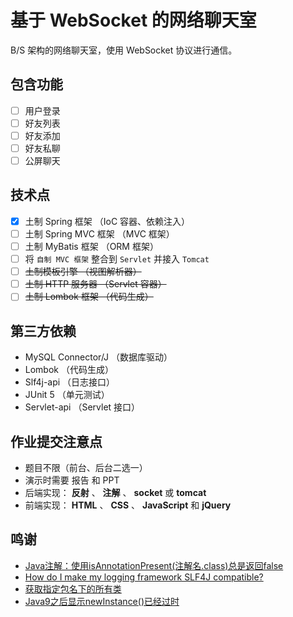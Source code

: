 # 基于 WebSocket 的网络聊天室

B/S 架构的网络聊天室，使用 WebSocket 协议进行通信。

## 包含功能

- [ ] 用户登录
- [ ] 好友列表
- [ ] 好友添加
- [ ] 好友私聊
- [ ] 公屏聊天

## 技术点

- [x] 土制 Spring 框架 （IoC 容器、依赖注入）
- [ ] 土制 Spring MVC 框架 （MVC 框架）
- [ ] 土制 MyBatis 框架 （ORM 框架）
- [ ] 将 `自制 MVC 框架` 整合到 `Servlet` 并接入 `Tomcat`
- [ ] ~~土制模板引擎 （视图解析器）~~
- [ ] ~~土制 HTTP 服务器 （Servlet 容器）~~
- [ ] ~~土制 Lombok 框架 （代码生成）~~

## 第三方依赖

- MySQL Connector/J （数据库驱动）
- Lombok （代码生成）
- Slf4j-api （日志接口）
- JUnit 5 （单元测试）
- Servlet-api （Servlet 接口）

## 作业提交注意点

- 题目不限（前台、后台二选一）
- 演示时需要 报告 和 PPT
- 后端实现： **反射** 、 **注解** 、 **socket** 或 **tomcat**
- 前端实现： **HTML** 、 **CSS** 、 **JavaScript** 和 **jQuery**

## 鸣谢

- [Java注解：使用isAnnotationPresent(注解名.class)总是返回false](https://blog.csdn.net/sinat_36184075/article/details/105552817)
- [How do I make my logging framework SLF4J compatible?](https://www.slf4j.org/faq.html#slf4j_compatible)
- [获取指定包名下的所有类](https://blog.csdn.net/Leon_Jinhai_Sun/article/details/106344047)
- [Java9之后显示newInstance()已经过时](https://blog.csdn.net/m0_52402391/article/details/123781945)
